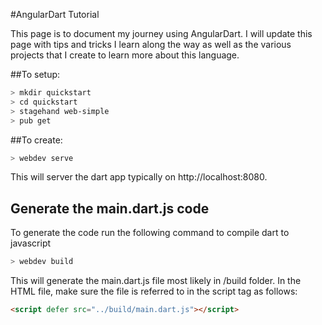 #AngularDart Tutorial

This page is to document my journey using AngularDart. I will update this page with tips and tricks I learn along the way as well as the various projects that I create to learn more about this language.

##To setup:
```bash
> mkdir quickstart
> cd quickstart
> stagehand web-simple
> pub get
```

##To create:
```bash
> webdev serve
```
This will server the dart app typically on http://localhost:8080.


## Generate the main.dart.js code
To generate the code run the following command to compile dart to javascript
```bash
> webdev build
```

This will generate the main.dart.js file most likely in /build folder. In the HTML file, make sure the file is referred to in the script tag as follows:
```html
<script defer src="../build/main.dart.js"></script>
```